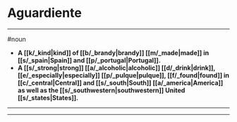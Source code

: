 # Aguardiente
---
#noun
- **A [[k/_kind|kind]] of [[b/_brandy|brandy]] [[m/_made|made]] in [[s/_spain|Spain]] and [[p/_portugal|Portugal]].**
- **A [[s/_strong|strong]] [[a/_alcoholic|alcoholic]] [[d/_drink|drink]], [[e/_especially|especially]] [[p/_pulque|pulque]], [[f/_found|found]] in [[c/_central|Central]] and [[s/_south|South]] [[a/_america|America]] as well as the [[s/_southwestern|southwestern]] United [[s/_states|States]].**
---
---
